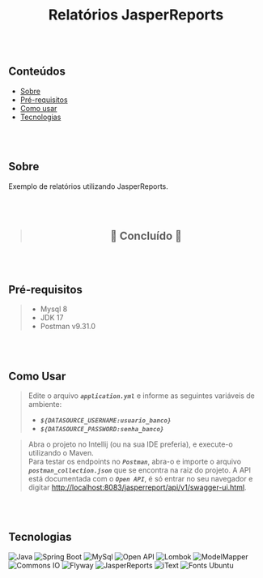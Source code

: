 <h1 align="center">Relatórios JasperReports</h1>

</br></br>

## Conteúdos


* [Sobre](#sobre)
* [Pré-requisitos](#pre-requisitos)
* [Como usar](#como-usar)
* [Tecnologias](#tecnologias)


</br></br>

## Sobre 
<a id="sobre"></a>
<p align="left">Exemplo de relatórios utilizando JasperReports.</p>

</br></br>

>## <center>  🚧 Concluído 🚧  </center>


</br></br>


## Pré-requisitos <a id="pre-requisitos"></a>
> - Mysql 8
> - JDK 17
> - Postman v9.31.0


</br></br>

## Como Usar <a id="como-usar"></a>
> Edite o arquivo <code>***application.yml***</code> e informe as seguintes variáveis de ambiente:
> - <code>***${DATASOURCE_USERNAME:usuario_banco}***</code>
> - <code>***${DATASOURCE_PASSWORD:senha_banco}***</code>

> Abra o projeto no Intellij (ou na sua IDE preferia), e execute-o utilizando o Maven.  
> Para testar os endpoints no  <code>***Postman***</code>, abra-o  e importe o arquivo  <code>***postman_collection.json***</code> que se encontra na raiz do projeto.
> A API está documentada com o <code>***Open API***</code>, é só entrar no seu navegador e digitar [http://localhost:8083/jasperreport/api/v1/swagger-ui.html](http://localhost:8083/jasperreport/api/v1/swagger-ui.html).


</br></br>

## Tecnologias  <a id="tecnologias"></a>

![Java](https://img.shields.io/static/v1?label=Java&message=17&color=green)
![Spring Boot](https://img.shields.io/static/v1?label=spring-boot&message=2.7.4&color=green)
![MySql](https://img.shields.io/static/v1?label=mysql&message=8&color=green)
![Open API](https://img.shields.io/static/v1?label=open-api&message=1.6.11&color=green)
![Lombok](https://img.shields.io/static/v1?label=lombok&message=1.18.4&color=green)
![ModelMapper](https://img.shields.io/static/v1?label=model-mapper&message=3.1.0&color=green)
![Commons IO](https://img.shields.io/static/v1?label=commons-io&message=2.11.0&color=green)
![Flyway](https://img.shields.io/static/v1?label=flywaydb&message=7.7.3&color=green)
![JasperReports](https://img.shields.io/static/v1?label=jasperreports&message=6.20.0&color=green)
![iText](https://img.shields.io/static/v1?label=itext&message=2.1.7&color=green)
![Fonts Ubuntu](https://img.shields.io/static/v1?label=fonts-ubuntu&message=1&color=green)
